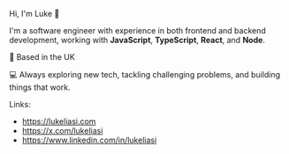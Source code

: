 Hi, I'm Luke 👋

I'm a software engineer with experience in both frontend and backend development, working with **JavaScript**, **TypeScript**, **React**, and **Node**.

📍 Based in the UK

💻 Always exploring new tech, tackling challenging problems, and building things that work.

Links:
- https://lukeliasi.com
- https://x.com/lukeliasi
- https://www.linkedin.com/in/lukeliasi
